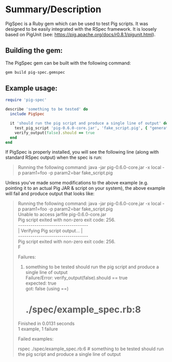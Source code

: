 Summary/Description
===================
PigSpec is a Ruby gem which can be used to test Pig scripts.  It was designed to be easily integrated with the RSpec framework.  It is loosely based on PigUnit (see: https://pig.apache.org/docs/r0.8.1/pigunit.html).

Building the gem:
-----------------
The PigSpec gem can be built with the following command:

```bash
gem build pig-spec.gemspec
```

Example usage:
--------------
```ruby
require 'pig-spec'

describe 'something to be tested' do
  include PigSpec

  it 'should run the pig script and produce a single line of output' do
    test_pig_script 'pig-0.6.0-core.jar', 'fake_script.pig', { "generated_file.txt" => "PigSpec creates this file. Current time is: #{Time.now}" }, { "output.csv" => "1,2,3,4" }, { "param1" => "foo", "param2" => "bar" }
    verify_output(false).should == true
  end
end
```

If PigSpec is properly installed, you will see the following line (along with standard RSpec output) when the spec is run:

>Running the following command: java -jar pig-0.6.0-core.jar -x local -p param1=foo -p param2=bar fake_script.pig

Unless you've made some modifications to the above example (e.g. pointing it to an actual Pig JAR & script on your system), the above example will fail and produce output that looks like:

>Running the following command: java -jar pig-0.6.0-core.jar -x local -p param1=foo -p param2=bar fake_script.pig  
>Unable to access jarfile pig-0.6.0-core.jar  
>Pig script exited with non-zero exit code: 256.  
>\-\-\-\-\-\-\-\-\-\-\-\-\-\-\-\-\-\-\-\-\-\-\-\-\-\-\-\-\-\-\-\-\-\-  
>| Verifying Pig script output... |  
>\-\-\-\-\-\-\-\-\-\-\-\-\-\-\-\-\-\-\-\-\-\-\-\-\-\-\-\-\-\-\-\-\-\-  
>Pig script exited with non-zero exit code: 256.  
>F
>
>Failures:
>
>  1) something to be tested should run the pig script and produce a single line of output  
>     Failure/Error: verify_output(false).should == true  
>       expected: true  
>            got: false (using ==)  
>     # ./spec/example_spec.rb:8
>
>Finished in 0.0131 seconds  
>1 example, 1 failure
>
>Failed examples:
>
>rspec ./spec/example_spec.rb:6 # something to be tested should run the pig script and produce a single line of output
